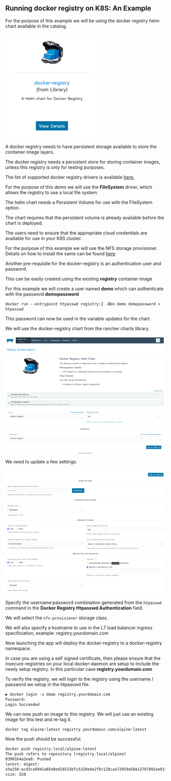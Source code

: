 ## Running docker registry on K8S: An Example

For the purpose of this example we will be using the docker registry helm chart available in the catalog.

![](images/registry1.png)

A docker registry needs to have persistent storage available to store the container image layers.

The docker registry needs a persistent store for storing container images, unless this registry is only for testing purposes.

The list of supported docker registry drivers is available [here.](https://docs.docker.com/registry/storage-drivers/)

For the purpose of this demo we will use the **FileSystem** driver, which allows the registry to use a local file system. 

The helm chart needs a Persistent Volume for use with the FileSystem option. 

The chart requires that the persistent volume is already available before the chart is deployed.

The users need to ensure that the appropriate cloud credentials are available for use in your K8S cluster.

For the purpose of this example we will use the NFS storage provisioner. Details on how to install the same can be found [here](./storage.md)



Another pre-requisite for the docker-registry is an authentication user and password.

This can be easily created using the existing **registry** container image

For this example we will create a user named **demo** which can authenticate with the password **demopassword**

```
docker run --entrypoint htpasswd registry:2 -Bbn demo demopassword > htpasswd
```


This password can now be used in the variable updates for the chart.

We will use the docker-registry chart from the rancher charts library.

![](images/dockerregistry1.png)

We need to update a few settings:

![](images/dockerregistry2.png)

Specify the username:password combination generated from the `htpasswd` command in the **Docker Registry Htpasswd Authentication** field.

We will select the `nfs-provisioner` storage class.

We will also specify a hostname to use in the L7 load balancer ingress specificiation, example: registry.yourdomain.com

Now launching the app will deploy the docker-registry to a docker-registry namespace.

In case you are using a self signed certificate, then please ensure that the insecure-registries on your local docker-daemon are setup to include the newly setup registry. In this particular case **registry.yourdomain.com**

To verify the registry, we will login to the registry using the username / password we setup in the htpasswd file.

```
▶ docker login -u demo registry.yourdomain.com
Password:
Login Succeeded
```

We can now push an image to this registry. We will just use an existing image for this test and re-tag it.

```
docker tag alpine:latest registry.yourdomain.com/alpine:latest
```

Now the push should be successful.

```
docker push registry.local/alpine:latest
The push refers to repository [registry.local/alpine]
03901b4a2ea8: Pushed
latest: digest: sha256:acd3ca9941a85e8ed16515bfc5328e4e2f8c128caa72959a58a127b7801ee01f size: 528
```


